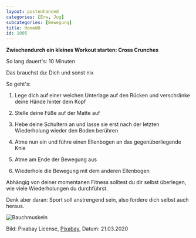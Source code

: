 ```yaml
---
layout: postenhanced
categories: [Erw, Jug]
subcategories: [Bewegung]
title: HomeWO
id: 1005
---
```

**Zwischendurch ein kleines Workout starten: Cross Crunches**

So lang dauert's: 10 Minuten

Das brauchst du: Dich und sonst nix

So geht's:
  1. Lege dich auf einer weichen Unterlage auf den Rücken und verschränke deine Hände hinter dem Kopf
  
  2. Stelle deine Füße auf der Matte auf
  
  3. Hebe deine Schultern an und lasse sie erst nach der letzten Wiederholung wieder den Boden berühren  
  
  4. Atme nun ein und führe einen Ellenbogen an das gegenüberliegende Knie
  
  5. Atme am Ende der Bewegung aus
  
  6. Wiederhole die Bewegung mit dem anderen Ellenbogen
  
Abhängig von deiner momentanen Fitness solltest du dir selbst überlegen, wie viele Wiederholungen du durchführst. 

Denk aber daran: Sport soll anstrengend sein, also fordere dich selbst auch heraus.


![Bauchmuskeln](https://cdn.pixabay.com/photo/2017/04/22/10/15/sport-2250970_1280.jpg)

Bild:  Pixabay License, [Pixabay](https://pixabay.com/de/photos/sport-training-bauchmuskeln-sixpack-2250970/), Datum: 21.03.2020
